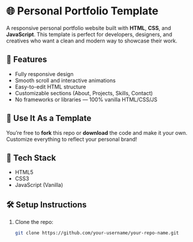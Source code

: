 # 🌐 Personal Portfolio Template

A responsive personal portfolio website built with **HTML**, **CSS**, and **JavaScript**. This template is perfect for developers, designers, and creatives who want a clean and modern way to showcase their work.

## 🚀 Features

- Fully responsive design  
- Smooth scroll and interactive animations  
- Easy-to-edit HTML structure  
- Customizable sections (About, Projects, Skills, Contact)  
- No frameworks or libraries — 100% vanilla HTML/CSS/JS

## 🎯 Use It As a Template

You’re free to **fork** this repo or **download** the code and make it your own. Customize everything to reflect your personal brand!

## 📁 Tech Stack

- HTML5  
- CSS3  
- JavaScript (Vanilla)



## 🛠️ Setup Instructions

1. Clone the repo:
   ```bash
   git clone https://github.com/your-username/your-repo-name.git
